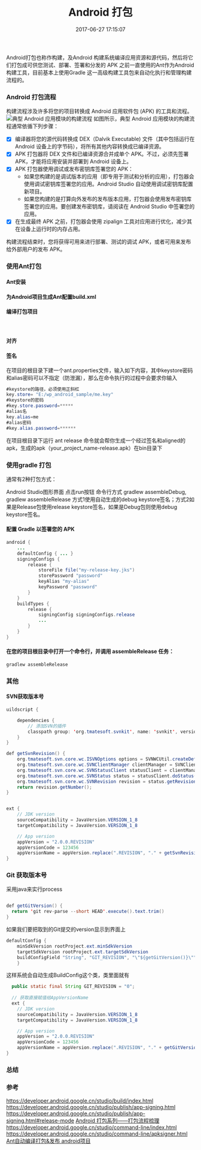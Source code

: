 ﻿---
title: Android 打包
date: 2017-06-27 17:15:07
categories: [Android, 其他]
tags: [打包, package]
---

Android打包也称作构建，及Android 构建系统编译应用资源和源代码，然后将它们打包成可供您测试、部署、签署和分发的 APK
之前一直使用的Ant作为Android构建工具，目前基本上使用Gradle 这一高级构建工具包来自动化执行和管理构建流程的。

### Android 打包流程
构建流程涉及许多将您的项目转换成 Android 应用软件包 (APK) 的工具和流程。
![典型 Android 应用模块的构建流程](https://developer.android.google.cn/images/tools/studio/build-process_2x.png)
如图所示，典型 Android 应用模块的构建流程通常依循下列步骤：
- [x] 编译器将您的源代码转换成 DEX（Dalvik Executable) 文件（其中包括运行在 Android 设备上的字节码），将所有其他内容转换成已编译资源。
- [x] APK 打包器将 DEX 文件和已编译资源合并成单个 APK。不过，必须先签署 APK，才能将应用安装并部署到 Android 设备上。
- [x] APK 打包器使用调试或发布密钥库签署您的 APK：
  * 如果您构建的是调试版本的应用（即专用于测试和分析的应用），打包器会使用调试密钥库签署您的应用。Android Studio 自动使用调试密钥库配置新项目。
  * 如果您构建的是打算向外发布的发布版本应用，打包器会使用发布密钥库签署您的应用。要创建发布密钥库，请阅读在 Android Studio 中签署您的应用。
- [x] 在生成最终 APK 之前，打包器会使用 zipalign 工具对应用进行优化，减少其在设备上运行时的内存占用。

构建流程结束时，您将获得可用来进行部署、测试的调试 APK，或者可用来发布给外部用户的发布 APK。

### 使用Ant打包
#### Ant安装
#### 为Android项目生成Ant配置build.xml
#### 编译打包项目
　
#### 对齐
#### 签名
在项目的根目录下建一个ant.properties文件，输入如下内容，其中keystore密码和alias密码可以不指定（防泄漏），那么在命令执行的过程中会要求你输入
```java
#keystore的路径，必须使用正斜杠  
key.store= "E:/wp_android_sample/me.key" 
#keystore的密码  
#key.store.password=*****
#alias名  
key.alias=me
#alias密码  
#key.alias.password=****** 
```
在项目根目录下运行 ant release 命令就会帮你生成一个经过签名和aligned的apk，生成的apk（your_project_name-release.apk）在bin目录下
### 使用gradle 打包
通常有2种打包方式：

Android Studio图形界面 点击run按钮
命令行方式 gradlew assembleDebug, gradlew assembleRelease
方式1使用自动生成的debug keystore签名；方式2如果是Release包使用release keystore签名，如果是Debug包则使用debug keystore签名。

#### 配置 Gradle 以签署您的 APK

```java
android {
    ...
    defaultConfig { ... }
    signingConfigs {
        release {
            storeFile file("my-release-key.jks")
            storePassword "password"
            keyAlias "my-alias"
            keyPassword "password"
        }
    }
    buildTypes {
        release {
            signingConfig signingConfigs.release
            ...
        }
    }
}
```
#### 在您的项目根目录中打开一个命令行，并调用 assembleRelease 任务：
```java
gradlew assembleRelease
````

### 其他

#### SVN获取版本号
```java
uildscript {

    dependencies {
	    // 添加SVN的插件
        classpath group: 'org.tmatesoft.svnkit', name: 'svnkit', version: '1.8.9'
    }
}

def getSvnRevision() {
    org.tmatesoft.svn.core.wc.ISVNOptions options = SVNWCUtil.createDefaultOptions(true);
    org.tmatesoft.svn.core.wc.SVNClientManager clientManager = SVNClientManager.newInstance(options);
    org.tmatesoft.svn.core.wc.SVNStatusClient statusClient = clientManager.getStatusClient();
    org.tmatesoft.svn.core.wc.SVNStatus status = statusClient.doStatus(projectDir, false);
    org.tmatesoft.svn.core.wc.SVNRevision revision = status.getRevision();
    return revision.getNumber();
}


ext {
    // JDK version
    sourceCompatibility = JavaVersion.VERSION_1_8
    targetCompatibility = JavaVersion.VERSION_1_8

    // App version
    appVersion = "2.0.0.REVISION"
    appVersionCode = 123456
    appVersionName = appVersion.replace(".REVISION", "." + getSvnRevision())
}
```

### Git 获取版本号

采用java来实行process
```java

def getGitVersion() {
  return 'git rev-parse --short HEAD'.execute().text.trim()
}
```
如果我们要把取到的Git提交的version显示到界面上

```java
defaultConfig {
	minSdkVersion rootProject.ext.minSdkVersion
	targetSdkVersion rootProject.ext.targetSdkVersion
	buildConfigField "String", "GIT_REVISION", "\"${getGitVersion()}\""
    }
```
这样系统会自动生成BuildConfig这个类，类里面就有

```java
  public static final String GIT_REVISION = "0";
  
  // 获取直接赋值给AppVersionName
  ext {
    // JDK version
    sourceCompatibility = JavaVersion.VERSION_1_8
    targetCompatibility = JavaVersion.VERSION_1_8

    // App version
    appVersion = "2.0.0.REVISION"
    appVersionCode = 123456
    appVersionName = appVersion.replace(".REVISION", "." + getGitVersion())
}
```
### 总结


### 参考

https://developer.android.google.cn/studio/build/index.html
https://developer.android.google.cn/studio/publish/app-signing.html
https://developer.android.google.cn/studio/publish/app-signing.html#release-mode
[Android 打包系列——打包流程梳理](https://juejin.im/entry/57a5bc735bbb500064246d00)
https://developer.android.google.cn/studio/command-line/index.html
https://developer.android.google.cn/studio/command-line/apksigner.html
[Ant自动编译打包&发布 android项目](http://www.cnblogs.com/yaozhongxiao/p/3523061.html)

